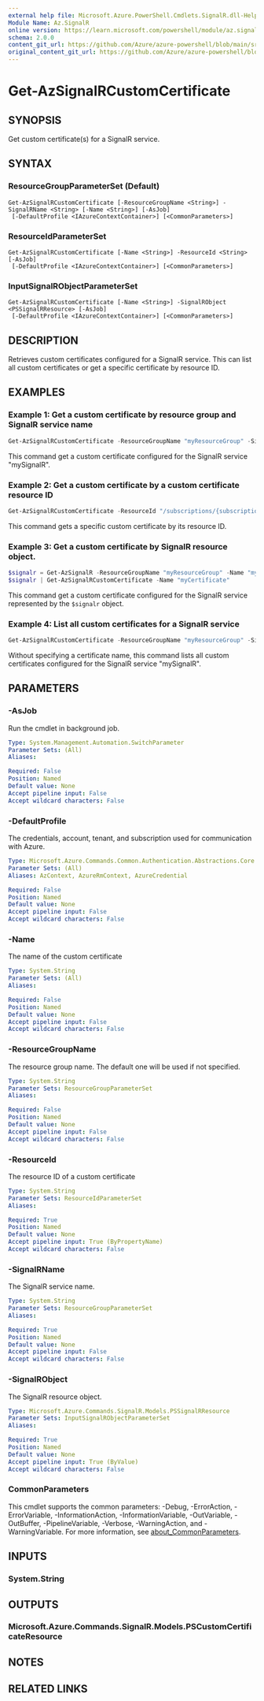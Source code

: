 ```yaml
---
external help file: Microsoft.Azure.PowerShell.Cmdlets.SignalR.dll-Help.xml
Module Name: Az.SignalR
online version: https://learn.microsoft.com/powershell/module/az.signalr/get-azsignalrcustomcertificate
schema: 2.0.0
content_git_url: https://github.com/Azure/azure-powershell/blob/main/src/SignalR/SignalR/help/Get-AzSignalRCustomCertificate.md
original_content_git_url: https://github.com/Azure/azure-powershell/blob/main/src/SignalR/SignalR/help/Get-AzSignalRCustomCertificate.md
---
```


# Get-AzSignalRCustomCertificate

## SYNOPSIS
Get custom certificate(s) for a SignalR service.

## SYNTAX

### ResourceGroupParameterSet (Default)
```
Get-AzSignalRCustomCertificate [-ResourceGroupName <String>] -SignalRName <String> [-Name <String>] [-AsJob]
 [-DefaultProfile <IAzureContextContainer>] [<CommonParameters>]
```

### ResourceIdParameterSet
```
Get-AzSignalRCustomCertificate [-Name <String>] -ResourceId <String> [-AsJob]
 [-DefaultProfile <IAzureContextContainer>] [<CommonParameters>]
```

### InputSignalRObjectParameterSet
```
Get-AzSignalRCustomCertificate [-Name <String>] -SignalRObject <PSSignalRResource> [-AsJob]
 [-DefaultProfile <IAzureContextContainer>] [<CommonParameters>]
```

## DESCRIPTION
Retrieves custom certificates configured for a SignalR service. This can list all custom certificates or get a specific certificate by resource ID.

## EXAMPLES

### Example 1: Get a custom certificate by resource group and SignalR service name
```powershell
Get-AzSignalRCustomCertificate -ResourceGroupName "myResourceGroup" -SignalRName "mySignalR"
```

This command get a custom certificate configured for the SignalR service "mySignalR".

### Example 2: Get a custom certificate by a custom certificate resource ID
```powershell
Get-AzSignalRCustomCertificate -ResourceId "/subscriptions/{subscription-id}/resourceGroups/myResourceGroup/providers/Microsoft.SignalRService/SignalR/mySignalR/customCertificates/myCertificate"
```

This command gets a specific custom certificate by its resource ID.

### Example 3: Get a custom certificate by SignalR resource object.
```powershell
$signalr = Get-AzSignalR -ResourceGroupName "myResourceGroup" -Name "mySignalR"
$signalr | Get-AzSignalRCustomCertificate -Name "myCertificate"
```

This command get a custom certificate configured for the SignalR service represented by the `$signalr` object.

### Example 4: List all custom certificates for a SignalR service
```powershell
Get-AzSignalRCustomCertificate -ResourceGroupName "myResourceGroup" -SignalRName "mySignalR"
```

Without specifying a certificate name, this command lists all custom certificates configured for the SignalR service "mySignalR".

## PARAMETERS

### -AsJob
Run the cmdlet in background job.

```yaml
Type: System.Management.Automation.SwitchParameter
Parameter Sets: (All)
Aliases:

Required: False
Position: Named
Default value: None
Accept pipeline input: False
Accept wildcard characters: False
```

### -DefaultProfile
The credentials, account, tenant, and subscription used for communication with Azure.

```yaml
Type: Microsoft.Azure.Commands.Common.Authentication.Abstractions.Core.IAzureContextContainer
Parameter Sets: (All)
Aliases: AzContext, AzureRmContext, AzureCredential

Required: False
Position: Named
Default value: None
Accept pipeline input: False
Accept wildcard characters: False
```

### -Name
The name of the custom certificate

```yaml
Type: System.String
Parameter Sets: (All)
Aliases:

Required: False
Position: Named
Default value: None
Accept pipeline input: False
Accept wildcard characters: False
```

### -ResourceGroupName
The resource group name.
The default one will be used if not specified.

```yaml
Type: System.String
Parameter Sets: ResourceGroupParameterSet
Aliases:

Required: False
Position: Named
Default value: None
Accept pipeline input: False
Accept wildcard characters: False
```

### -ResourceId
The resource ID of a custom certificate

```yaml
Type: System.String
Parameter Sets: ResourceIdParameterSet
Aliases:

Required: True
Position: Named
Default value: None
Accept pipeline input: True (ByPropertyName)
Accept wildcard characters: False
```

### -SignalRName
The SignalR service name.

```yaml
Type: System.String
Parameter Sets: ResourceGroupParameterSet
Aliases:

Required: True
Position: Named
Default value: None
Accept pipeline input: False
Accept wildcard characters: False
```

### -SignalRObject
The SignalR resource object.

```yaml
Type: Microsoft.Azure.Commands.SignalR.Models.PSSignalRResource
Parameter Sets: InputSignalRObjectParameterSet
Aliases:

Required: True
Position: Named
Default value: None
Accept pipeline input: True (ByValue)
Accept wildcard characters: False
```

### CommonParameters
This cmdlet supports the common parameters: -Debug, -ErrorAction, -ErrorVariable, -InformationAction, -InformationVariable, -OutVariable, -OutBuffer, -PipelineVariable, -Verbose, -WarningAction, and -WarningVariable. For more information, see [about_CommonParameters](http://go.microsoft.com/fwlink/?LinkID=113216).

## INPUTS

### System.String

## OUTPUTS

### Microsoft.Azure.Commands.SignalR.Models.PSCustomCertificateResource

## NOTES

## RELATED LINKS
